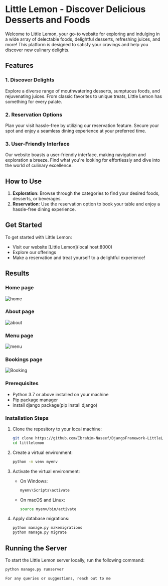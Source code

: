 # Little Lemon - Discover Delicious Desserts and Foods

Welcome to Little Lemon, your go-to website for exploring and indulging in a wide array of delectable foods, delightful desserts, refreshing juices, and more! This platform is designed to satisfy your cravings and help you discover new culinary delights.

## Features

### 1. Discover Delights
Explore a diverse range of mouthwatering desserts, sumptuous foods, and rejuvenating juices. From classic favorites to unique treats, Little Lemon has something for every palate.

### 2. Reservation Options
Plan your visit hassle-free by utilizing our reservation feature. Secure your spot and enjoy a seamless dining experience at your preferred time.

### 3. User-Friendly Interface
Our website boasts a user-friendly interface, making navigation and exploration a breeze. Find what you're looking for effortlessly and dive into the world of culinary excellence.

## How to Use

1. **Exploration:** Browse through the categories to find your desired foods, desserts, or beverages.
2. **Reservation:** Use the reservation option to book your table and enjoy a hassle-free dining experience.

## Get Started

To get started with Little Lemon:
- Visit our website [Little Lemon](local host:8000)
- Explore our offerings
- Make a reservation and treat yourself to a delightful experience!

## Results

### Home page
![home](https://github.com/Ibrahim-Naseef/DjangoFramework-LittleLemonWebsite/assets/156147657/ee0d8acf-d292-421d-bdd7-d5204e9dc2db)

### About page
![about](https://github.com/Ibrahim-Naseef/DjangoFramework-LittleLemonWebsite/assets/156147657/baf08981-2fb0-44e9-9684-bbf9dfdf0d24)

### Menu page
![menu](https://github.com/Ibrahim-Naseef/DjangoFramework-LittleLemonWebsite/assets/156147657/50767b26-7fd6-40f4-98b7-d9a59609d008)

### Bookings page
![Booking](https://github.com/Ibrahim-Naseef/DjangoFramework-LittleLemonWebsite/assets/156147657/0c14b7f6-3df2-46c6-ad3a-b84e2b54f1a4)


### Prerequisites
- Python 3.7 or above installed on your machine
- Pip package manager
- install django package(pip install django)

### Installation Steps
1. Clone the repository to your local machine:
    ```bash
    git clone https://github.com/Ibrahim-Naseef/DjangoFramework-LittleLemonWebsite.git
    cd littlelemon
    ```

2. Create a virtual environment:
    ```bash
    python -m venv myenv
    ```

3. Activate the virtual environment:
    - On Windows:
        ```bash
        myenv\Scripts\activate
        ```
    - On macOS and Linux:
        ```bash
        source myenv/bin/activate
        ```

4. Apply database migrations:
    ```bash
    python manage.py makemigrations
    python manage.py migrate
    ```

## Running the Server

To start the Little Lemon server locally, run the following command:

```bash
python manage.py runserver

For any queries or suggestions, reach out to me
```
